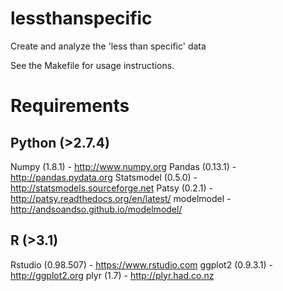lessthanspecific
================

Create and analyze the 'less than specific' data

See the Makefile for usage instructions.

Requirements
============

Python (>2.7.4)
--------------

Numpy (1.8.1) - http://www.numpy.org
Pandas (0.13.1) - http://pandas.pydata.org
Statsmodel (0.5.0) - http://statsmodels.sourceforge.net
Patsy (0.2.1) - http://patsy.readthedocs.org/en/latest/
modelmodel - http://andsoandso.github.io/modelmodel/

R (>3.1)
--------

Rstudio (0.98.507) - https://www.rstudio.com
ggplot2 (0.9.3.1) - http://ggplot2.org
plyr (1.7) - http://plyr.had.co.nz